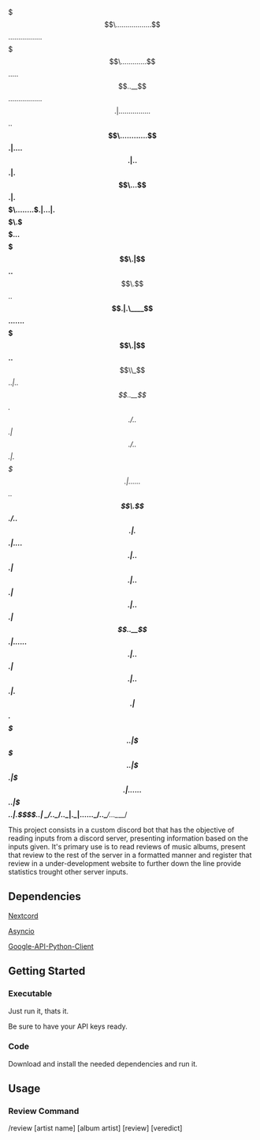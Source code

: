 $$$$$$$\..................$$\.................$$$$$$$\.............$$\.....
$$..__$$\.................$$.|................$$..__$$\............$$.|....
$$.|..$$.|.$$$$$$\...$$$$$$$.|.$$$$$$\........$$.|..$$.|.$$$$$$\.$$$$$$\...
$$$$$$$\.|$$..__$$\.$$..__$$.|.\____$$\.......$$$$$$$\.|$$..__$$\\_$$.._|..
$$..__$$\.$$./..$$.|$$./..$$.|.$$$$$$$.|......$$..__$$\.$$./..$$.|.$$.|....
$$.|..$$.|$$.|..$$.|$$.|..$$.|$$..__$$.|......$$.|..$$.|$$.|..$$.|.$$.|$$\.
$$$$$$$..|\$$$$$$..|\$$$$$$$.|\$$$$$$$.|......$$$$$$$..|\$$$$$$..|.\$$$$..|
\_______/..\______/..\_______|.\_______|......\_______/..\______/...\____/

This project consists in a custom discord bot that has the objective of reading inputs from a discord server, presenting information based on the inputs given.
It's primary use is to read reviews of music albums, present that review to the rest of the server in a formatted manner and register that review in a under-development website to further down the line provide statistics trought other server inputs.

## Dependencies
[Nextcord](https://docs.nextcord.dev/en/stable/)

[Asyncio](https://docs.python.org/3/library/asyncio.html)

[Google-API-Python-Client](https://github.com/googleapis/google-api-python-client)


## Getting Started
### Executable
Just run it, thats it.

Be sure to have your API keys ready.

### Code
Download and install the needed dependencies and run it.


## Usage
### Review Command
/review [artist name] [album artist] [review] [veredict]
